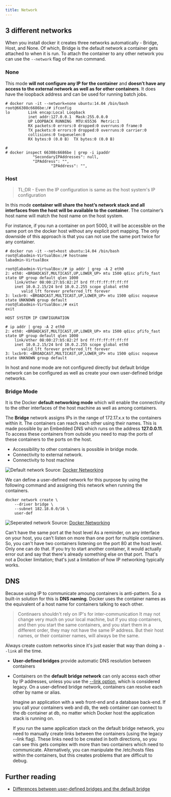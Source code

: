 ```yaml
---
title: Network
---
```


## 3 different networks
When you install docker it creates three networks automatically - Bridge, Host, and None. Of which, Bridge is the default network a container gets attached to when it is run. To attach the container to any other network you can use the `--network` flag of the run command.

### None
This mode **will not configure any IP for the container** and **doesn’t have any access to the external network as well as for other containers**. It does have the loopback address and can be used for running batch jobs.

```
# docker run -it --network=none ubuntu:14.04 /bin/bash
root@66308c6686be:/# ifconfig
lo        Link encap:Local Loopback  
          inet addr:127.0.0.1  Mask:255.0.0.0
          UP LOOPBACK RUNNING  MTU:65536  Metric:1
          RX packets:0 errors:0 dropped:0 overruns:0 frame:0
          TX packets:0 errors:0 dropped:0 overruns:0 carrier:0
          collisions:0 txqueuelen:0 
          RX bytes:0 (0.0 B)  TX bytes:0 (0.0 B)

# 
# docker inspect 66308c6686be | grep -i ipaddr
            "SecondaryIPAddresses": null,
            "IPAddress": "",
                    "IPAddress": "",
```

### Host

> TL;DR - Even the IP configuration is same as the host system's IP configuration

In this mode **container will share the host’s network stack and all interfaces from the host will be available to the container**. The container’s host name will match the host name on the host system. 

For instance, if you run a container on port 5000, it will be accessible on the same port on the docker host without any explicit port mapping. The only downside of this approach is that you can not use the same port twice for any container.

```
# docker run -it --net=host ubuntu:14.04 /bin/bash
root@labadmin-VirtualBox:/# hostname
labadmin-VirtualBox
```

```
root@labadmin-VirtualBox:/# ip addr | grep -A 2 eth0
2: eth0: <BROADCAST,MULTICAST,UP,LOWER_UP> mtu 1500 qdisc pfifo_fast state UP group default qlen 1000
    link/ether 08:00:27:b5:82:2f brd ff:ff:ff:ff:ff:ff
    inet 10.0.2.15/24 brd 10.0.2.255 scope global eth0
       valid_lft forever preferred_lft forever
3: lxcbr0: <BROADCAST,MULTICAST,UP,LOWER_UP> mtu 1500 qdisc noqueue state UNKNOWN group default 
root@labadmin-VirtualBox:/# exit
exit

HOST SYSTEM IP CONFIGURATION

# ip addr | grep -A 2 eth0
2: eth0: <BROADCAST,MULTICAST,UP,LOWER_UP> mtu 1500 qdisc pfifo_fast state UP group default qlen 1000
    link/ether 08:00:27:b5:82:2f brd ff:ff:ff:ff:ff:ff
    inet 10.0.2.15/24 brd 10.0.2.255 scope global eth0
       valid_lft forever preferred_lft forever
3: lxcbr0: <BROADCAST,MULTICAST,UP,LOWER_UP> mtu 1500 qdisc noqueue state UNKNOWN group default 
```

In host and none mode are not configured directly but default bridge network can be configured as well as create your own user-defined bridge networks.

### Bridge Mode

It is the Docker **default networking mode** which will enable the connectivity to the other interfaces of the host machine as well as among containers. 

The **Bridge** network assigns IPs in the range of 172.17.x.x to the containers within it. The containers can reach each other using their names. This is made possible by an Embedded DNS which runs on the address **127.0.0.11**. To access these containers from outside you need to map the ports of these containers to the ports on the host. 

- Accessibility to other containers is possible in bridge mode.
- Connectivity to external network.
- Connectivity to host machine

![Default network](/img/container-orchestration/docker/default-network.png)
Source: [Docker Networking](https://towardsdatascience.com/docker-networking-919461b7f498)


We can define a user-defined network for this purpose by using the following command and assigning this network when running the containers.
```
docker network create \
	--driver bridge \
	--subnet 182.18.0.0/16 \
	user-def
```

![Seperated network](/img/container-orchestration/docker/seperated-network.png)
Source: [Docker Networking](https://towardsdatascience.com/docker-networking-919461b7f498)

Can't have the same port at the host level
As a reminder, on any interface on your host, you can't listen on more than one port for multiple containers. So, you can't have two containers listening on the port 80 at the host level. Only one can do that. If you try to start another container, it would actually error out and say that there's already something else on that port. That's not a Docker limitation; that's just a limitation of how IP networking typically works.


## DNS

Because using IP to communicate amoung containers is anti-pattern. So a built-in solution for this is **DNS naming**. Docker uses the container names as the equivalent of a host name for containers talking to each other.

> Continaers shouldn't rely on IP's for inter-communication
It may not change very much on your local machine, but if you stop containers, and then you start the same containers, and you start them in a different order, they may not have the same IP address. But their host names, or their container names, will always be the same.

Always create custom networks since it's just easier that way than doing a `--link` all the time.

- **User-defined bridges** provide automatic DNS resolution between containers
- Containers on the **default bridge network** can only access each other by IP addresses, unless you use the [--link option](https://docs.docker.com/network/links/), which is considered legacy. On a user-defined bridge network, containers can resolve each other by name or alias.

    Imagine an application with a web front-end and a database back-end. If you call your containers web and db, the web container can connect to the db container at db, no matter which Docker host the application stack is running on.

    If you run the same application stack on the default bridge network, you need to manually create links between the containers (using the legacy --link flag). These links need to be created in both directions, so you can see this gets complex with more than two containers which need to communicate. Alternatively, you can manipulate the /etc/hosts files within the containers, but this creates problems that are difficult to debug.
## Further reading

- [Differences between user-defined bridges and the default bridge](https://docs.docker.com/network/bridge/#differences-between-user-defined-bridges-and-the-default-bridge)




